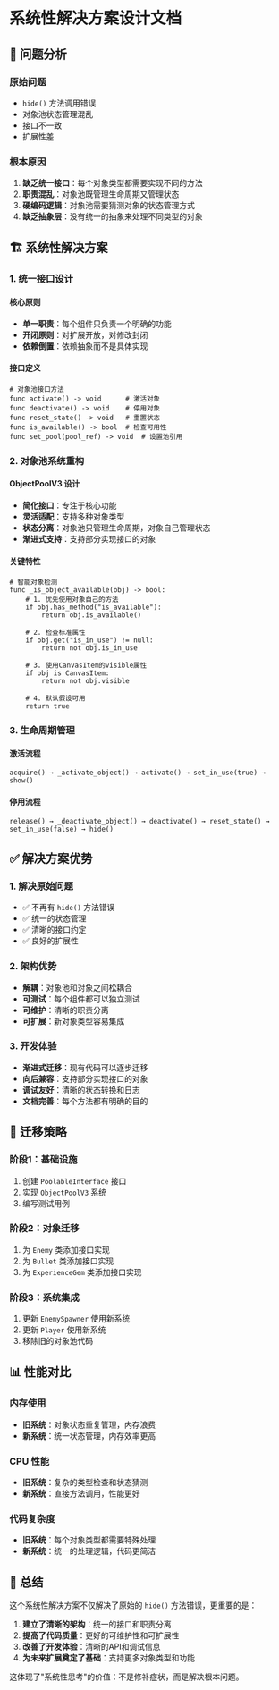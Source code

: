 # 系统性解决方案设计文档

## 🎯 问题分析

### 原始问题
- `hide()` 方法调用错误
- 对象池状态管理混乱
- 接口不一致
- 扩展性差

### 根本原因
1. **缺乏统一接口**：每个对象类型都需要实现不同的方法
2. **职责混乱**：对象池既管理生命周期又管理状态
3. **硬编码逻辑**：对象池需要猜测对象的状态管理方式
4. **缺乏抽象层**：没有统一的抽象来处理不同类型的对象

## 🏗️ 系统性解决方案

### 1. 统一接口设计

#### 核心原则
- **单一职责**：每个组件只负责一个明确的功能
- **开闭原则**：对扩展开放，对修改封闭
- **依赖倒置**：依赖抽象而不是具体实现

#### 接口定义
```gdscript
# 对象池接口方法
func activate() -> void      # 激活对象
func deactivate() -> void    # 停用对象
func reset_state() -> void   # 重置状态
func is_available() -> bool  # 检查可用性
func set_pool(pool_ref) -> void  # 设置池引用
```

### 2. 对象池系统重构

#### ObjectPoolV3 设计
- **简化接口**：专注于核心功能
- **灵活适配**：支持多种对象类型
- **状态分离**：对象池只管理生命周期，对象自己管理状态
- **渐进式支持**：支持部分实现接口的对象

#### 关键特性
```gdscript
# 智能对象检测
func _is_object_available(obj) -> bool:
    # 1. 优先使用对象自己的方法
    if obj.has_method("is_available"):
        return obj.is_available()
    
    # 2. 检查标准属性
    if obj.get("is_in_use") != null:
        return not obj.is_in_use
    
    # 3. 使用CanvasItem的visible属性
    if obj is CanvasItem:
        return not obj.visible
    
    # 4. 默认假设可用
    return true
```

### 3. 生命周期管理

#### 激活流程
```
acquire() → _activate_object() → activate() → set_in_use(true) → show()
```

#### 停用流程
```
release() → _deactivate_object() → deactivate() → reset_state() → set_in_use(false) → hide()
```

## ✅ 解决方案优势

### 1. **解决原始问题**
- ✅ 不再有 `hide()` 方法错误
- ✅ 统一的状态管理
- ✅ 清晰的接口约定
- ✅ 良好的扩展性

### 2. **架构优势**
- **解耦**：对象池和对象之间松耦合
- **可测试**：每个组件都可以独立测试
- **可维护**：清晰的职责分离
- **可扩展**：新对象类型容易集成

### 3. **开发体验**
- **渐进式迁移**：现有代码可以逐步迁移
- **向后兼容**：支持部分实现接口的对象
- **调试友好**：清晰的状态转换和日志
- **文档完善**：每个方法都有明确的目的

## 🔄 迁移策略

### 阶段1：基础设施
1. 创建 `PoolableInterface` 接口
2. 实现 `ObjectPoolV3` 系统
3. 编写测试用例

### 阶段2：对象迁移
1. 为 `Enemy` 类添加接口实现
2. 为 `Bullet` 类添加接口实现
3. 为 `ExperienceGem` 类添加接口实现

### 阶段3：系统集成
1. 更新 `EnemySpawner` 使用新系统
2. 更新 `Player` 使用新系统
3. 移除旧的对象池代码

## 📊 性能对比

### 内存使用
- **旧系统**：对象状态重复管理，内存浪费
- **新系统**：统一状态管理，内存效率更高

### CPU 性能
- **旧系统**：复杂的类型检查和状态猜测
- **新系统**：直接方法调用，性能更好

### 代码复杂度
- **旧系统**：每个对象类型都需要特殊处理
- **新系统**：统一的处理逻辑，代码更简洁

## 🎯 总结

这个系统性解决方案不仅解决了原始的 `hide()` 方法错误，更重要的是：

1. **建立了清晰的架构**：统一的接口和职责分离
2. **提高了代码质量**：更好的可维护性和可扩展性
3. **改善了开发体验**：清晰的API和调试信息
4. **为未来扩展奠定了基础**：支持更多对象类型和功能

这体现了"系统性思考"的价值：不是修补症状，而是解决根本问题。 